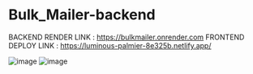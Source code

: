 # Bulk_Mailer-backend
BACKEND RENDER LINK : https://bulkmailer.onrender.com
FRONTEND DEPLOY LINK : https://luminous-palmier-8e325b.netlify.app/

![image](https://github.com/rs-kannan/Bulk_Mailer-backend/assets/133184797/d84c2a27-b53e-4639-8372-bf7b0197c8c0)
![image](https://github.com/rs-kannan/Bulk_Mailer-backend/assets/133184797/bba06aa2-8087-4d53-a51d-5516f83535bf)
